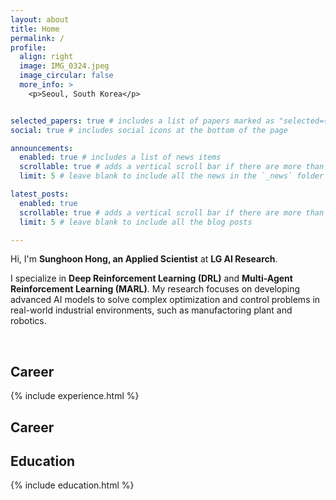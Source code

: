 ```yaml
---
layout: about
title: Home
permalink: /
profile:
  align: right
  image: IMG_0324.jpeg
  image_circular: false
  more_info: >
    <p>Seoul, South Korea</p>


selected_papers: true # includes a list of papers marked as "selected={true}"
social: true # includes social icons at the bottom of the page

announcements:
  enabled: true # includes a list of news items
  scrollable: true # adds a vertical scroll bar if there are more than 3 news items
  limit: 5 # leave blank to include all the news in the `_news` folder

latest_posts:
  enabled: true
  scrollable: true # adds a vertical scroll bar if there are more than 3 new posts items
  limit: 5 # leave blank to include all the blog posts

---
```


Hi, I'm **Sunghoon Hong, an Applied Scientist** at **LG AI Research**.

I specialize in **Deep Reinforcement Learning (DRL)** and **Multi-Agent Reinforcement Learning (MARL)**. My research focuses on developing advanced AI models to solve complex optimization and control problems in real-world industrial environments, such as manufactoring plant and robotics.

<br>


## Career
{% include experience.html %}
## Career

## Education
{% include education.html %}
